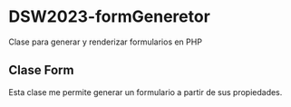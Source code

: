 # DSW2023-formGeneretor
Clase para generar y renderizar formularios en PHP

## Clase Form
Esta clase me permite generar un formulario a partir de sus propiedades.
